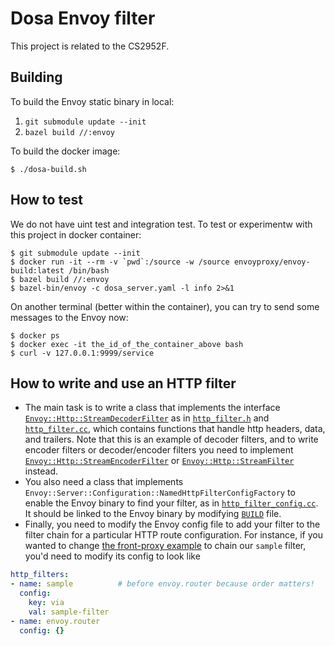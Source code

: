 # Dosa Envoy filter

This project is related to the CS2952F. 

## Building

To build the Envoy static binary in local:

1. `git submodule update --init`
2. `bazel build //:envoy`

To build the docker image:

`$ ./dosa-build.sh`

## How to test

We do not have uint test and integration test. To test or experimentw with this project in docker container:

```
$ git submodule update --init
$ docker run -it --rm -v `pwd`:/source -w /source envoyproxy/envoy-build:latest /bin/bash
$ bazel build //:envoy
$ bazel-bin/envoy -c dosa_server.yaml -l info 2>&1
```

On another terminal (better within the container), you can try to send some messages to the Envoy now:

```
$ docker ps
$ docker exec -it the_id_of_the_container_above bash
$ curl -v 127.0.0.1:9999/service
```

## How to write and use an HTTP filter

- The main task is to write a class that implements the interface
 [`Envoy::Http::StreamDecoderFilter`][StreamDecoderFilter] as in
 [`http_filter.h`](http_filter.h) and [`http_filter.cc`](http_filter.cc),
 which contains functions that handle http headers, data, and trailers.
 Note that this is an example of decoder filters, 
 and to write encoder filters or decoder/encoder filters
 you need to implement 
 [`Envoy::Http::StreamEncoderFilter`][StreamEncoderFilter] or
 [`Envoy::Http::StreamFilter`][StreamFilter] instead.
- You also need a class that implements 
 `Envoy::Server::Configuration::NamedHttpFilterConfigFactory`
 to enable the Envoy binary to find your filter,
 as in [`http_filter_config.cc`](http_filter_config.cc).
 It should be linked to the Envoy binary by modifying [`BUILD`][BUILD] file.
- Finally, you need to modify the Envoy config file to add your filter to the
 filter chain for a particular HTTP route configuration. For instance, if you
 wanted to change [the front-proxy example][front-envoy.yaml] to chain our
 `sample` filter, you'd need to modify its config to look like

```yaml
http_filters:
- name: sample          # before envoy.router because order matters!
  config:
    key: via
    val: sample-filter
- name: envoy.router
  config: {}
```
 

[StreamDecoderFilter]: https://github.com/envoyproxy/envoy/blob/b2610c84aeb1f75c804d67effcb40592d790e0f1/include/envoy/http/filter.h#L300
[StreamEncoderFilter]: https://github.com/envoyproxy/envoy/blob/b2610c84aeb1f75c804d67effcb40592d790e0f1/include/envoy/http/filter.h#L413
[StreamFilter]: https://github.com/envoyproxy/envoy/blob/b2610c84aeb1f75c804d67effcb40592d790e0f1/include/envoy/http/filter.h#L462
[BUILD]: https://github.com/envoyproxy/envoy-filter-example/blob/d76d3096c4cbd647d26b44b3f801c3afbc81d3e2/http-filter-example/BUILD#L15-L18
[front-envoy.yaml]: https://github.com/envoyproxy/envoy/blob/b2610c84aeb1f75c804d67effcb40592d790e0f1/examples/front-proxy/front-envoy.yaml#L28
